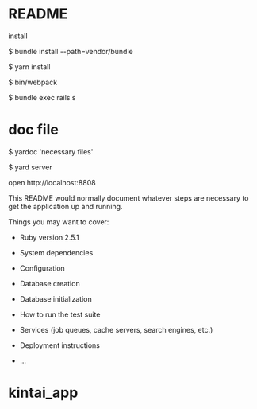 # README

install 

$ bundle install --path=vendor/bundle

$ yarn install

$ bin/webpack

$ bundle exec rails s

# doc file

$ yardoc 'necessary files'

$ yard server

open http://localhost:8808


This README would normally document whatever steps are necessary to get the
application up and running.

Things you may want to cover:

* Ruby version
  2.5.1

* System dependencies

* Configuration

* Database creation

* Database initialization

* How to run the test suite

* Services (job queues, cache servers, search engines, etc.)

* Deployment instructions

* ...
# kintai_app

